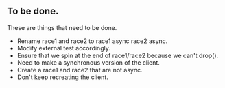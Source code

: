 ## To be done.

These are things that need to be done.

- Rename race1 and race2 to race1 async race2 async.
- Modify external test accordingly.
- Ensure that we spin at the end of race1/race2 because we can't drop().
- Need to make a synchronous version of the client.
- Create a race1 and race2 that are not async.
- Don't keep recreating the client.